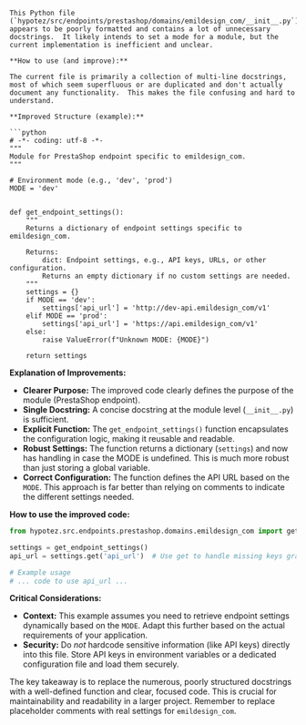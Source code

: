 ```
This Python file (`hypotez/src/endpoints/prestashop/domains/emildesign_com/__init__.py`) appears to be poorly formatted and contains a lot of unnecessary docstrings.  It likely intends to set a mode for a module, but the current implementation is inefficient and unclear.

**How to use (and improve):**

The current file is primarily a collection of multi-line docstrings, most of which seem superfluous or are duplicated and don't actually document any functionality.  This makes the file confusing and hard to understand.

**Improved Structure (example):**

```python
# -*- coding: utf-8 -*-
"""
Module for PrestaShop endpoint specific to emildesign_com.
"""

# Environment mode (e.g., 'dev', 'prod')
MODE = 'dev'


def get_endpoint_settings():
    """
    Returns a dictionary of endpoint settings specific to emildesign_com.

    Returns:
        dict: Endpoint settings, e.g., API keys, URLs, or other configuration.
        Returns an empty dictionary if no custom settings are needed.
    """
    settings = {}
    if MODE == 'dev':
        settings['api_url'] = 'http://dev-api.emildesign_com/v1'
    elif MODE == 'prod':
        settings['api_url'] = 'https://api.emildesign_com/v1'
    else:
        raise ValueError(f"Unknown MODE: {MODE}")

    return settings
```

**Explanation of Improvements:**

* **Clearer Purpose:** The improved code clearly defines the purpose of the module (PrestaShop endpoint).
* **Single Docstring:** A concise docstring at the module level (`__init__.py`) is sufficient.
* **Explicit Function:** The `get_endpoint_settings()` function encapsulates the configuration logic, making it reusable and readable.
* **Robust Settings:** The function returns a dictionary (`settings`) and now has handling in case the MODE is undefined.  This is much more robust than just storing a global variable.
* **Correct Configuration:** The function defines the API URL based on the `MODE`. This approach is far better than relying on comments to indicate the different settings needed.

**How to use the improved code:**

```python
from hypotez.src.endpoints.prestashop.domains.emildesign_com import get_endpoint_settings

settings = get_endpoint_settings()
api_url = settings.get('api_url')  # Use get to handle missing keys gracefully

# Example usage
# ... code to use api_url ...
```

**Critical Considerations:**

* **Context:** This example assumes you need to retrieve endpoint settings dynamically based on the `MODE`. Adapt this further based on the actual requirements of your application.
* **Security:**  Do *not* hardcode sensitive information (like API keys) directly into this file.  Store API keys in environment variables or a dedicated configuration file and load them securely.


The key takeaway is to replace the numerous, poorly structured docstrings with a well-defined function and clear, focused code. This is crucial for maintainability and readability in a larger project. Remember to replace placeholder comments with real settings for `emildesign_com`.